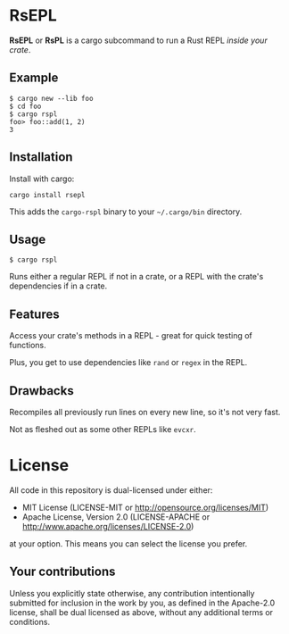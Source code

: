 # RsEPL

**RsEPL** or **RsPL** is a cargo subcommand to run a Rust REPL *inside your crate*.

## Example

```shell
$ cargo new --lib foo
$ cd foo
$ cargo rspl
foo> foo::add(1, 2)
3
```

## Installation

Install with cargo:

```shell
cargo install rsepl
```

This adds the `cargo-rspl` binary to your `~/.cargo/bin` directory.

## Usage

```shell
$ cargo rspl
```

Runs either a regular REPL if not in a crate, or a REPL with the crate's dependencies if in a crate.

## Features

Access your crate's methods in a REPL - great for quick testing of functions.

Plus, you get to use dependencies like `rand` or `regex` in the REPL.

## Drawbacks

Recompiles all previously run lines on every new line, so it's not very fast.

Not as fleshed out as some other REPLs like `evcxr`.

# License

All code in this repository is dual-licensed under either:

- MIT License (LICENSE-MIT or http://opensource.org/licenses/MIT)
- Apache License, Version 2.0 (LICENSE-APACHE or http://www.apache.org/licenses/LICENSE-2.0)

at your option. This means you can select the license you prefer.

## Your contributions

Unless you explicitly state otherwise, any contribution intentionally submitted for inclusion in the work by you,
as defined in the Apache-2.0 license, shall be dual licensed as above, without any additional terms or conditions.

